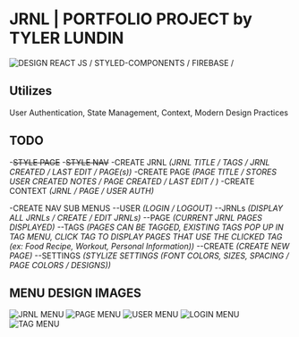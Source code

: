 # JRNL | PORTFOLIO PROJECT by TYLER LUNDIN
![DESIGN](https://user-images.githubusercontent.com/82530947/153780549-ffbb3f9d-7626-4fea-b453-3b201b2c737e.png)
REACT JS / STYLED-COMPONENTS / FIREBASE / 

## Utilizes
User Authentication, State Management, Context, Modern Design Practices

## TODO
-~~STYLE PAGE~~
-~~STYLE NAV~~
-CREATE JRNL *(JRNL TITLE / TAGS / JRNL CREATED / LAST EDIT / PAGE(s))*
-CREATE PAGE *(PAGE TITLE / STORES USER CREATED NOTES / PAGE CREATED / LAST EDIT / )*
-CREATE CONTEXT *(JRNL / PAGE / USER AUTH)*

-CREATE NAV SUB MENUS
--USER *(LOGIN / LOGOUT)* 
--JRNLs *(DISPLAY ALL JRNLs / CREATE / EDIT JRNLs)* 
--PAGE *(CURRENT JRNL PAGES DISPLAYED)*
--TAGS *(PAGES CAN BE TAGGED, EXISTING TAGS POP UP IN TAG MENU, CLICK TAG TO DISPLAY PAGES THAT USE THE CLICKED TAG (ex: Food Recipe, Workout, Personal Information))*
--CREATE *(CREATE NEW PAGE)*
--SETTINGS *(STYLIZE SETTINGS (FONT COLORS, SIZES, SPACING / PAGE COLORS / DESIGNS))*


## MENU DESIGN IMAGES 
![JRNL MENU](https://user-images.githubusercontent.com/82530947/153780737-d3ffbda9-b516-41d5-8e65-d8107375743e.png)
![PAGE MENU](https://user-images.githubusercontent.com/82530947/153780738-62fb2d37-d680-4ab7-ad39-2ef349fe855d.png)
![USER MENU](https://user-images.githubusercontent.com/82530947/153780741-0f626341-b72d-4589-a6c1-07f495aa4835.png)
![LOGIN MENU](https://user-images.githubusercontent.com/82530947/153780744-5d8f3f98-2800-4555-89c8-b38ea45a35e8.png)
![TAG MENU](https://user-images.githubusercontent.com/82530947/153780746-33b3777f-c4cf-46f2-bbb6-22a1ba3fa630.png)